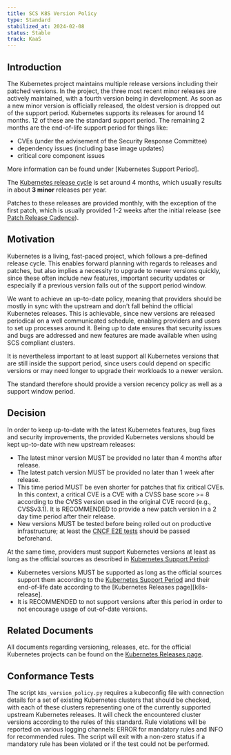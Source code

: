 ```yaml
---
title: SCS K8S Version Policy
type: Standard
stabilized_at: 2024-02-08
status: Stable
track: KaaS
---
```


## Introduction

The Kubernetes project maintains multiple release versions including their patched versions.
In the project, the three most recent minor releases are actively maintained, with a fourth
version being in development. As soon as a new minor version is officially released,
the oldest version is dropped out of the support period.
Kubernetes supports its releases for around 14 months. 12 of these are the standard
support period. The remaining 2 months are the end-of-life support period for things like:

- CVEs (under the advisement of the Security Response Committee)
- dependency issues (including base image updates)
- critical core component issues

More information can be found under [Kubernetes Support Period].

The [Kubernetes release cycle][k8s-release-cycle] is set around 4 months, which
usually results in about **3 minor** releases per year.

Patches to these releases are provided monthly, with the exception of the first patch,
which is usually provided 1-2 weeks after the initial release (see [Patch Release
Cadence][k8s-release-cadence]).

## Motivation

Kubernetes is a living, fast-paced project, which follows a pre-defined release cycle.
This enables forward planning with regards to releases and patches, but also implies a
necessity to upgrade to newer versions quickly, since these often include new features,
important security updates or especially if a previous version falls out of the support
period window.

We want to achieve an up-to-date policy, meaning that providers should be mostly in
sync with the upstream and don't fall behind the official Kubernetes releases.
This is achievable, since new versions are released periodical on a well communicated
schedule, enabling providers and users to set up processes around it.
Being up to date ensures that security issues and bugs are addressed and new features
are made available when using SCS compliant clusters.

It is nevertheless important to at least support all Kubernetes versions that are still
inside the support period, since users could depend on specific versions or may need
longer to upgrade their workloads to a newer version.

The standard therefore should provide a version recency policy as well as a support
window period.

## Decision

In order to keep up-to-date with the latest Kubernetes features, bug fixes and security improvements,
the provided Kubernetes versions should be kept up-to-date with new upstream releases:

- The latest minor version MUST be provided no later than 4 months after release.
- The latest patch version MUST be provided no later than 1 week after release.
- This time period MUST be even shorter for patches that fix critical CVEs.
  In this context, a critical CVE is a CVE with a CVSS base score >= 8 according
  to the CVSS version used in the original CVE record (e.g., CVSSv3.1).
  It is RECOMMENDED to provide a new patch version in a 2 day time period after their release.
- New versions MUST be tested before being rolled out on productive infrastructure;
  at least the [CNCF E2E tests][cncf-conformance] should be passed beforehand.

At the same time, providers must support Kubernetes versions at least as long as the
official sources as described in [Kubernetes Support Period][k8s-support-period]:

- Kubernetes versions MUST be supported as long as the official sources support them
  according to the [Kubernetes Support Period][k8s-support-period] and their end-of-life
  date according to the [Kubernetes Releases page][k8s-release].
- It is RECOMMENDED to not support versions after this period in order to not encourage
  usage of out-of-date versions.

## Related Documents

All documents regarding versioning, releases, etc. for the official Kubernetes projects can
be found on the [Kubernetes Releases page][k8s-releases].

## Conformance Tests

The script `k8s_version_policy.py` requires a kubeconfig file with connection details for
a set of existing Kubernetes clusters that should be checked, with each of these clusters
representing one of the currently supported upstream Kubernetes releases.
It will check the encountered cluster versions according to the rules of this standard.
Rule violations will be reported on various logging channels: ERROR for mandatory rules
and INFO for recommended rules.
The script will exit with a non-zero status if a mandatory rule has been violated or if
the test could not be performed.

[k8s-releases]: https://kubernetes.io/releases/
[k8s-release-cycle]: https://kubernetes.io/releases/release/#the-release-cycle
[k8s-release-cadence]: https://kubernetes.io/releases/patch-releases/#cadence
[k8s-support-period]: https://kubernetes.io/releases/patch-releases/#support-period
[cncf-conformance]: https://github.com/cncf/k8s-conformance
